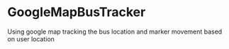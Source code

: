 # GoogleMapBusTracker
Using google map tracking the bus location and marker movement based on user location
